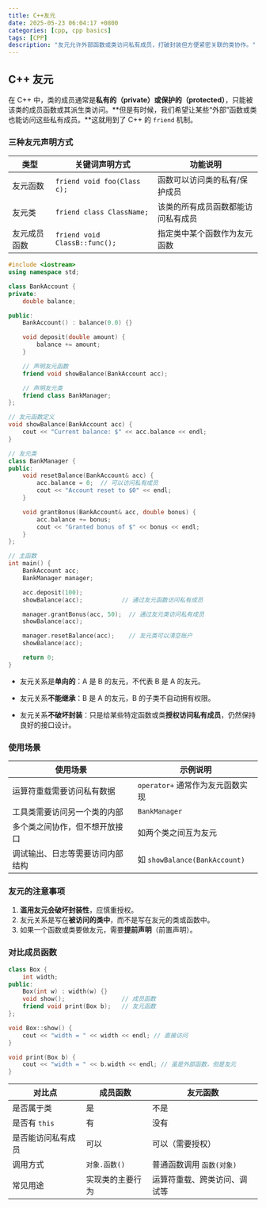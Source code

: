 ```yaml
---
title: C++友元
date: 2025-05-23 06:04:17 +0800
categories: [cpp, cpp basics]
tags: [CPP]
description: "友元允许外部函数或类访问私有成员，打破封装但方便紧密关联的类协作。"
---
```

## C++ 友元

在 C++ 中，类的成员通常是**私有的（private）**或**保护的（protected）**，只能被该类的成员函数或其派生类访问。**但是有时候，我们希望让某些“外部”函数或类也能访问这些私有成员。**这就用到了 C++ 的 `friend` 机制。

### 三种友元声明方式

| 类型         | 关键词声明方式                | 功能说明                           |
| ------------ | ----------------------------- | ---------------------------------- |
| 友元函数     | `friend void foo(Class c);`   | 函数可以访问类的私有/保护成员      |
| 友元类       | `friend class ClassName;`     | 该类的所有成员函数都能访问私有成员 |
| 友元成员函数 | `friend void ClassB::func();` | 指定类中某个函数作为友元函数       |

```cpp
#include <iostream>
using namespace std;

class BankAccount {
private:
    double balance;

public:
    BankAccount() : balance(0.0) {}

    void deposit(double amount) {
        balance += amount;
    }

    // 声明友元函数
    friend void showBalance(BankAccount acc);

    // 声明友元类
    friend class BankManager;
};

// 友元函数定义
void showBalance(BankAccount acc) {
    cout << "Current balance: $" << acc.balance << endl;
}

// 友元类
class BankManager {
public:
    void resetBalance(BankAccount& acc) {
        acc.balance = 0;  // 可以访问私有成员
        cout << "Account reset to $0" << endl;
    }

    void grantBonus(BankAccount& acc, double bonus) {
        acc.balance += bonus;
        cout << "Granted bonus of $" << bonus << endl;
    }
};

// 主函数
int main() {
    BankAccount acc;
    BankManager manager;

    acc.deposit(100);
    showBalance(acc);           // 通过友元函数访问私有成员

    manager.grantBonus(acc, 50);  // 通过友元类访问私有成员
    showBalance(acc);

    manager.resetBalance(acc);    // 友元类可以清空账户
    showBalance(acc);

    return 0;
}
```

- 友元关系是**单向的**：A 是 B 的友元，不代表 B 是 A 的友元。

- 友元关系**不能继承**：B 是 A 的友元，B 的子类不自动拥有权限。

- 友元关系**不破坏封装**：只是给某些特定函数或类**授权访问私有成员**，仍然保持良好的接口设计。

### 使用场景

| 使用场景                         | 示例说明                         |
| -------------------------------- | -------------------------------- |
| 运算符重载需要访问私有数据       | `operator+` 通常作为友元函数实现 |
| 工具类需要访问另一个类的内部     | `BankManager`                    |
| 多个类之间协作，但不想开放接口   | 如两个类之间互为友元             |
| 调试输出、日志等需要访问内部结构 | 如 `showBalance(BankAccount)`    |

### 友元的注意事项

1. **滥用友元会破坏封装性**，应慎重授权。
2. 友元关系是写在**被访问的类中**，而不是写在友元的类或函数中。
3. 如果一个函数或类要做友元，需要**提前声明**（前置声明）。

### 对比成员函数

```cpp
class Box {
    int width;
public:
    Box(int w) : width(w) {}
    void show();                // 成员函数
    friend void print(Box b);   // 友元函数
};

void Box::show() {
    cout << "width = " << width << endl; // 直接访问
}

void print(Box b) {
    cout << "width = " << b.width << endl; // 虽是外部函数，但是友元
}
```

| 对比点             | 成员函数         | 友元函数                     |
| ------------------ | ---------------- | ---------------------------- |
| 是否属于类         | 是               | 不是                         |
| 是否有 `this`      | 有               | 没有                         |
| 是否能访问私有成员 | 可以             | 可以（需要授权）             |
| 调用方式           | `对象.函数()`    | 普通函数调用 `函数(对象)`    |
| 常见用途           | 实现类的主要行为 | 运算符重载、跨类访问、调试等 |
